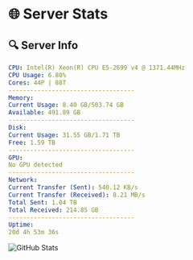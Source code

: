 # 🌐 Server Stats
## 🔍 Server Info
```yaml
CPU: Intel(R) Xeon(R) CPU E5-2699 v4 @ 1371.44MHz
CPU Usage: 6.80%
Cores: 44P | 88T
-----------------------------------
Memory:
Current Usage: 8.40 GB/503.74 GB
Available: 491.89 GB
-----------------------------------
Disk:
Current Usage: 31.55 GB/1.71 TB
Free: 1.59 TB
-----------------------------------
GPU:
No GPU detected
-----------------------------------
Network:
Current Transfer (Sent): 540.12 KB/s
Current Transfer (Received): 8.21 MB/s
Total Sent: 1.04 TB
Total Received: 214.85 GB
-----------------------------------
Uptime:
20d 4h 53m 36s
```
![GitHub Stats](https://img.shields.io/badge/Updated-2025-05-09_22:02:24-blue)